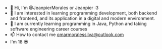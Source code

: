 - 👋 Hi, I'm @JeanpierMorales or Jeanpier :3
- 👀 I am interested in learning programming development, both backend and frontend, and its application in a digital and modern environment.
- 🌱 I am currently learning programming in Java, Python and taking software engineering career courses
- 📫 How to contact me omarmoralessilva@outlook.com
- I'm 18 😎
<!---
JeanpierMorales/JeanpierMorales is a ✨ special ✨ repository because its `README.md` (this file) appears on your GitHub profile.
You can click the Preview link to take a look at your changes.
--->
